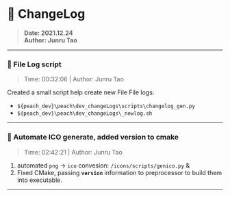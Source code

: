 # :hammer: ChangeLog
> __Date: 2021.12.24__ </br>
> __Author: Junru Tao__ </br>
---

### :electric_plug: File Log script
> Time: 00:32:06 | Author: Junru Tao

Created a small script help create new File File logs: 
* `${peach_dev}\peach\dev_changeLogs\scripts\changelog_gen.py`
* `${peach_dev}\peach\dev_changeLogs\_newlog.sh`
---

### :electric_plug: Automate ICO generate, added version to cmake
> Time: 02:42:21 | Author: Junru Tao

1. automated `png` &rarr; `ico` convesion: `/icons/scripts/genico.py` & 
2. Fixed CMake, passing __`version`__ information to preprocessor to build them into executable. 

---


